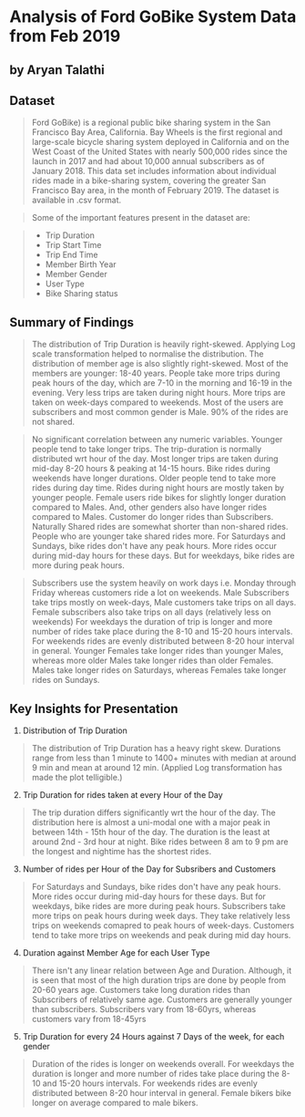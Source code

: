 # Analysis of Ford GoBike System Data from Feb 2019
## by Aryan Talathi


## Dataset

> Ford GoBike) is a regional public bike sharing system in the San Francisco Bay Area, California. Bay Wheels is the first regional and large-scale bicycle sharing system deployed in California and on the West Coast of the United States with nearly 500,000 rides since the launch in 2017 and had about 10,000 annual subscribers as of January 2018. This data set includes information about individual rides made in a bike-sharing system, covering the greater San Francisco Bay area, in the month of February 2019. The dataset is available in .csv format.

> Some of the important features present in the dataset are:

> - Trip Duration
> - Trip Start Time
> - Trip End Time
> - Member Birth Year
> - Member Gender
> - User Type
> - Bike Sharing status

## Summary of Findings

> The distribution of Trip Duration is heavily right-skewed. Applying Log scale transformation helped to normalise the distribution.
> The distribution of member age is also slightly right-skewed. Most of the members are younger: 18-40 years.
> People take more trips during peak hours of the day, which are 7-10 in the morning and 16-19 in the evening. Very less trips are taken during night hours.
> More trips are taken on week-days compared to weekends.
> Most of the users are subscribers and most common gender is Male.
> 90% of the rides are not shared.

> No significant correlation between any numeric variables.
> Younger people tend to take longer trips.
> The trip-duration is normally distributed wrt hour of the day. Most longer trips are taken during mid-day 8-20 hours & peaking at 14-15 hours.
> Bike rides during weekends have longer durations.
> Older people tend to take more rides during day time. Rides during night hours are mostly taken by younger people.
> Female users ride bikes for slightly longer duration compared to Males. And, other genders also have longer rides compared to Males.
> Customer do longer rides than Subscribers.
> Naturally Shared rides are somewhat shorter than non-shared rides. People who are younger take shared rides more.
> For Saturdays and Sundays, bike rides don't have any peak hours. More rides occur during mid-day hours for these days. But for weekdays, bike rides are more during peak hours.

> Subscribers use the system heavily on work days i.e. Monday through Friday whereas customers ride a lot on weekends. Male Subscribers take trips mostly on week-days, Male customers take trips on all days. Female subscribers also take trips on all days (relatively less on weekends)
> For weekdays the duration of trip is longer and more number of rides take place during the 8-10 and 15-20 hours intervals. For weekends rides are evenly distributed between 8-20 hour interval in general.
> Younger Females take longer rides than younger Males, whereas more older Males take longer rides than older Females. Males take longer rides on Saturdays, whereas Females take longer rides on Sundays.

## Key Insights for Presentation

1)  Distribution of Trip Duration
> The distribution of Trip Duration has a heavy right skew. Durations range from less than 1 minute to 1400+ minutes with median at around 9 min and mean at around 12 min. (Applied Log transformation has made the plot telligible.)

2) Trip Duration for rides taken at every Hour of the Day
> The trip duration differs significantly wrt the hour of the day. The distribution here is almost a uni-modal one with a major peak in between 14th - 15th hour of the day. The duration is the least at around 2nd - 3rd hour at night. Bike rides between 8 am to 9 pm are the longest and nightime has the shortest rides.

3) Number of rides per Hour of the Day for Subsribers and Customers
> For Saturdays and Sundays, bike rides don't have any peak hours. More rides occur during mid-day hours for these days. But for weekdays, bike rides are more during peak hours. Subscribers take more trips on peak hours during week days. They take relatively less trips on weekends comapred to peak hours of week-days. Customers tend to take more trips on weekends and peak during mid day hours.

4) Duration against Member Age for each User Type
> There isn't any linear relation between Age and Duration. Although, it is seen that most of the high duration trips are done by people from 20-60 years age. Customers take long duration rides than Subscribers of relatively same age. Customers are generally younger than subscribers. Subscribers vary from 18-60yrs, whereas customers vary from 18-45yrs

5) Trip Duration for every 24 Hours against 7 Days of the week, for each gender
> Duration of the rides is longer on weekends overall. For weekdays the duration is longer and more number of rides take place during the 8-10 and 15-20 hours intervals. For weekends rides are evenly distributed between 8-20 hour interval in general. Female bikers bike longer on average compared to male bikers.
